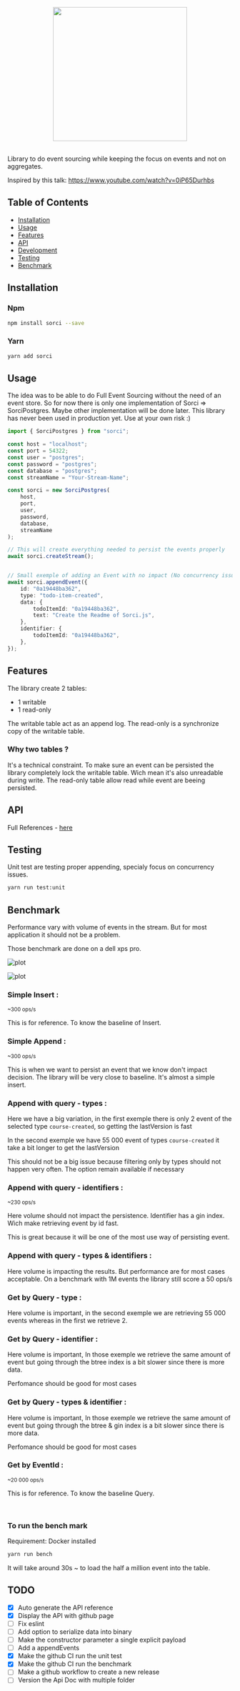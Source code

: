 <div align="center">
	<br/>
	<img src="./image/sorci.png" width="300" />
	<br/>
	<br/>
</div>

Library to do event sourcing while keeping the focus on events and not on aggregates.

Inspired by this talk: https://www.youtube.com/watch?v=0iP65Durhbs

## Table of Contents

- [Installation](#installation)
- [Usage](#usage)
- [Features](#features)
- [API](#api)
- [Development](#development)
- [Testing](#testing)
- [Benchmark](#benchmark)

## Installation

### Npm

```bash
npm install sorci --save
```

### Yarn

```bash
yarn add sorci
```
## Usage

The idea was to be able to do Full Event Sourcing without the need of an event store.
So for now there is only one implementation of Sorci => SorciPostgres.
Maybe other implementation will be done later.
This library has never been used in production yet. Use at your own risk :)

```typescript
import { SorciPostgres } from "sorci";

const host = "localhost";
const port = 54322;
const user = "postgres";
const password = "postgres";
const database = "postgres";
const streamName = "Your-Stream-Name";

const sorci = new SorciPostgres(
	host,
	port,
	user,
	password,
	database,
	streamName
);

// This will create everything needed to persist the events properly
await sorci.createStream();


// Small exemple of adding an Event with no impact (No concurrency issue)
await sorci.appendEvent({
	id: "0a19448ba362",
	type: "todo-item-created",
	data: {
		todoItemId: "0a19448ba362",
		text: "Create the Readme of Sorci.js",
	},
	identifier: {
		todoItemId: "0a19448ba362",
	},
});
```

## Features

The library create 2 tables:

* 1 writable
* 1 read-only

The writable table act as an append log. The read-only is a synchronize copy of the writable table.

### Why two tables ? 

It's a technical constraint. To make sure an event can be persisted the library completely lock the writable table.
Wich mean it's also unreadable during write. The read-only table allow read while event are beeing persisted.

## API

Full References - [here](https://sraleik.github.io/sorci/)

## Testing

Unit test are testing proper appending, specialy focus on concurrency issues.

```bash
yarn run test:unit
```

## Benchmark

Performance vary with volume of events in the stream.
But for most application it should not be a problem.

Those benchmark are done on a dell xps pro.

![plot](./image/benchmark-on-23-events.png)

![plot](./image/benchmark-on-500k-events.png)

### **Simple Insert :**
<small>~300 ops/s</small>

This is for reference. To know the baseline of Insert.

### **Simple Append :**
<small>~300 ops/s</small>

This is when we want to persist an event that we know don't impact decision.
The library will be very close to baseline. It's almost a simple insert.

### **Append with query - types :**

Here we have a big variation, in the first exemple there is only 2 event of the selected type `course-created`, so getting the lastVersion is fast

In the second exemple we have 55 000 event of types `course-created` it take a bit longer to get the lastVersion

This should not be a big issue because filtering only by types should not happen very often. The option remain available if necessary

### **Append with query - identifiers :**
<small>~230 ops/s</small>

Here volume should not impact the persistence. Identifier has a gin index. Wich make retrieving event by id fast. 

This is great because it will be one of the most use way of persisting event.

### **Append with query - types & identifiers :**

Here volume is impacting the results. But performance are for most cases acceptable. On a benchmark with 1M events the library still score a 50 ops/s

### **Get by Query - type :**

Here volume is important, in the second exemple we are retrieving 55 000 events whereas in the first we retrieve 2.

### **Get by Query - identifier :**

Here volume is important, 
In those exemple we retrieve the same amount of event but going through the btree index is a bit slower since there is more data. 

Perfomance should be good for most cases

### **Get by Query - types & identifier :**

Here volume is important, 
In those exemple we retrieve the same amount of event but going through the btree & gin index is a bit slower since there is more data. 

Perfomance should be good for most cases

### **Get by EventId :**
<small>~20 000 ops/s</small>

This is for reference. To know the baseline Query.

</br>

### **To run the bench mark**

Requirement: Docker installed

```bash
yarn run bench
```

It will take around 30s ~ to load the half a million event into the table.

## TODO

- [X] Auto generate the API reference 
- [X] Display the API with github page 
- [ ] Fix eslint
- [ ] Add option to serialize data into binary
- [ ] Make the constructor parameter a single explicit payload
- [ ] Add a appendEvents 
- [X] Make the github CI run the unit test 
- [X] Make the github CI run the benchmark 
- [ ] Make a github workflow to create a new release 
- [ ] Version the Api Doc with multiple folder 
